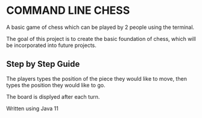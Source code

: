 # COMMAND LINE CHESS

A basic game of chess which can be played by 2 people using the terminal.

The goal of this project is to create the basic foundation of chess, which will be incorporated into future projects.

## Step by Step Guide

The players types the position of the piece they would like to move, then types the position they would like to go.

The board is displyed after each turn.

Written using Java 11



